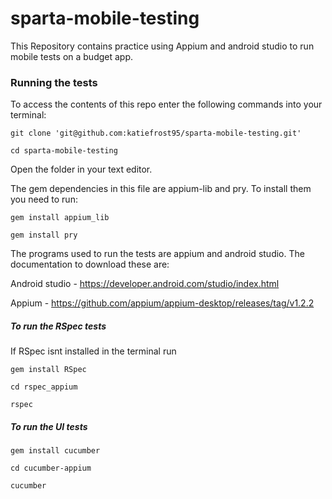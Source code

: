 # sparta-mobile-testing

This Repository contains practice using Appium and android studio to run mobile tests on a budget app.

### Running the tests

To access the contents of this repo enter the following commands into your terminal:

    git clone 'git@github.com:katiefrost95/sparta-mobile-testing.git'

    cd sparta-mobile-testing

Open the folder in your text editor.

The gem dependencies in this file are appium-lib and pry. To install them you need to run:

    gem install appium_lib

    gem install pry

The programs used to run the tests are appium and android studio. The documentation to download these are:

Android studio - https://developer.android.com/studio/index.html

Appium - https://github.com/appium/appium-desktop/releases/tag/v1.2.2


##### To run the RSpec tests

If RSpec isnt installed in the terminal run

    gem install RSpec

    cd rspec_appium

    rspec

##### To run the UI tests

    gem install cucumber

    cd cucumber-appium

    cucumber
